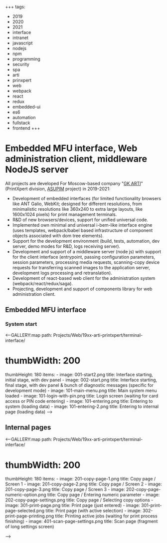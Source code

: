 +++
tags:
  - 2019
  - 2020
  - 2021
  - interface
  - intranet
  - javascript
  - nodejs
  - npm
  - programming
  - security
  - spa
  - arti
  - prinxpert
  - web
  - webpack
  - react
  - redux
  - embedded-ui
  - es6
  - automation
  - fullstack
  - frontend
+++

# Embedded MFU interface, Web administration client, middleware NodeJS server

All projects are developed For Moscow-based company "[GK
ARTI](http://arti.ru/)" (PrintXpert division,
[ASUPIM](https://arti.ru/management/) project) in 2019-2021:

- Development of embedded interfaces (for limited functionality browsers like
  ANT Galio, WebKit; designed for different resolutions, from minimalistic
  resolutions like 360x240 to extra large layouts, like 1600x1024 pixels) for
  print management terminals.
- R&D of new browsers/devices, support for unified universal code.
- Implemented own minimal and universal i-bem-like interface engine (uses
  templates, webpack/babel based infrastructure of component objects associated
  with dom tree elements).
- Support for the development environment (build, tests, automation, dev
  server, demo modes for R&D, logs receiving server).
- Development and support of a middleware server (node js) with support for the
  client interface (entrypoint, passing configuration parameters, session
  parameters, processing media requests, scanning-copy device requests for
  transferring scanned images to the application server, development logs
  processing and retranslation).
- Development of react-based web client for the administration system
  (webpack/react/redux/saga).
- Projecting, development and support of components library for web
  administration client.

## Embedded MFU interface

### System start

<--GALLERY:map
  path: Projects/Web/19xx-arti-printxpert/terminal-interface/
  # thumbWidth: 200
  thumbHeight: 180
  items:
    -
      image: 001-start2.png
      title: Interface starting, initial stage, with dev panel
    -
      image: 002-start.png
      title: Interface starting, final stage, with dev panel & bunch of diagnostic messages (specific for development mode)
    -
      image: 101-main-menu.png
      title: Main system menu loaded
    -
      image: 101-login-with-pin.png
      title: Login screen (waiting for card access or PIN code entering)
    -
      image: 101-entering.png
      title: Entering to system (loading data)
    -
      image: 101-entering-2.png
      title: Entering to internal page (loading data)
-->

## Internal pages

<--GALLERY:map
  path: Projects/Web/19xx-arti-printxpert/terminal-interface/
  # thumbWidth: 200
  thumbHeight: 180
  items:
    -
      image: 201-copy-page-1.png
      title: Copy page / Screen 1
    -
      image: 201-copy-page-2.png
      title: Copy page / Screen 2
    -
      image: 201-copy-page-3.png
      title: Copy page / Screen 3
    -
      image: 202-copy-page-numeric-option.png
      title: Copy page / Entering numeric parameter
    -
      image: 202-copy-page-settings.png
      title: Copy page / Selecting copy options
    -
      image: 301-print-page.png
      title: Print page (just entered)
    -
      image: 301-print-page-selected.png
      title: Print page (with active selection)
    -
      image: 302-print-page-printing.png
      title: Printing active jobs (waiting for print process finishing)
    -
      image: 401-scan-page-settings.png
      title: Scan page (fragment of long settings screen)

-->

<!--
 @changed 2021.08.18, 20:53
-->
